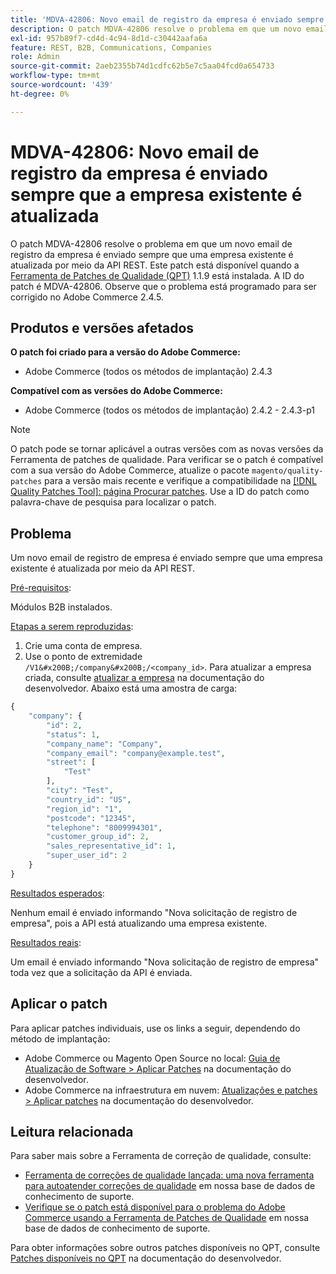 ```yaml
---
title: 'MDVA-42806: Novo email de registro da empresa é enviado sempre que a empresa existente é atualizada'
description: O patch MDVA-42806 resolve o problema em que um novo email de registro da empresa é enviado sempre que uma empresa existente é atualizada por meio da API REST. Este patch está disponível quando a [Ferramenta de correções de qualidade (QPT)](/help/announcements/adobe-commerce-announcements/magento-quality-patches-released-new-tool-to-self-serve-quality-patches.md) 1.1.9 está instalada. A ID do patch é MDVA-42806. Observe que o problema está programado para ser corrigido no Adobe Commerce 2.4.5.
exl-id: 957b89f7-cd4d-4c94-8d1d-c30442aafa6a
feature: REST, B2B, Communications, Companies
role: Admin
source-git-commit: 2aeb2355b74d1cdfc62b5e7c5aa04fcd0a654733
workflow-type: tm+mt
source-wordcount: '439'
ht-degree: 0%

---
```


# MDVA-42806: Novo email de registro da empresa é enviado sempre que a empresa existente é atualizada

O patch MDVA-42806 resolve o problema em que um novo email de registro da empresa é enviado sempre que uma empresa existente é atualizada por meio da API REST. Este patch está disponível quando a [Ferramenta de Patches de Qualidade (QPT)](/help/announcements/adobe-commerce-announcements/magento-quality-patches-released-new-tool-to-self-serve-quality-patches.md) 1.1.9 está instalada. A ID do patch é MDVA-42806. Observe que o problema está programado para ser corrigido no Adobe Commerce 2.4.5.

## Produtos e versões afetados

**O patch foi criado para a versão do Adobe Commerce:**

* Adobe Commerce (todos os métodos de implantação) 2.4.3

**Compatível com as versões do Adobe Commerce:**

* Adobe Commerce (todos os métodos de implantação) 2.4.2 - 2.4.3-p1

>[!NOTE]
>
>O patch pode se tornar aplicável a outras versões com as novas versões da Ferramenta de patches de qualidade. Para verificar se o patch é compatível com a sua versão do Adobe Commerce, atualize o pacote `magento/quality-patches` para a versão mais recente e verifique a compatibilidade na [[!DNL Quality Patches Tool]: página Procurar patches](https://experienceleague.adobe.com/tools/commerce-quality-patches/index.html). Use a ID do patch como palavra-chave de pesquisa para localizar o patch.

## Problema

Um novo email de registro de empresa é enviado sempre que uma empresa existente é atualizada por meio da API REST.

<u>Pré-requisitos</u>:

Módulos B2B instalados.

<u>Etapas a serem reproduzidas</u>:

1. Crie uma conta de empresa.
1. Use o ponto de extremidade `/V1&#x200B;/company&#x200B;/<company_id>`. Para atualizar a empresa criada, consulte [atualizar a empresa](https://developer.adobe.com/commerce/webapi/rest/b2b/company-object/#update-the-company) na documentação do desenvolvedor. Abaixo está uma amostra de carga:

```php
{
    "company": {
        "id": 2,
        "status": 1,
        "company_name": "Company",
        "company_email": "company@example.test",
        "street": [
            "Test"
        ],
        "city": "Test",
        "country_id": "US",
        "region_id": "1",
        "postcode": "12345",
        "telephone": "8009994301",
        "customer_group_id": 2,
        "sales_representative_id": 1,
        "super_user_id": 2
    }
}
```

<u>Resultados esperados</u>:

Nenhum email é enviado informando &quot;Nova solicitação de registro de empresa&quot;, pois a API está atualizando uma empresa existente.

<u>Resultados reais</u>:

Um email é enviado informando &quot;Nova solicitação de registro de empresa&quot; toda vez que a solicitação da API é enviada.

## Aplicar o patch

Para aplicar patches individuais, use os links a seguir, dependendo do método de implantação:

* Adobe Commerce ou Magento Open Source no local: [Guia de Atualização de Software > Aplicar Patches](https://experienceleague.adobe.com/en/docs/commerce-operations/tools/quality-patches-tool/usage) na documentação do desenvolvedor.
* Adobe Commerce na infraestrutura em nuvem: [Atualizações e patches > Aplicar patches](https://experienceleague.adobe.com/en/docs/commerce-cloud-service/user-guide/develop/upgrade/apply-patches) na documentação do desenvolvedor.

## Leitura relacionada

Para saber mais sobre a Ferramenta de correção de qualidade, consulte:

* [Ferramenta de correções de qualidade lançada: uma nova ferramenta para autoatender correções de qualidade](/help/announcements/adobe-commerce-announcements/magento-quality-patches-released-new-tool-to-self-serve-quality-patches.md) em nossa base de dados de conhecimento de suporte.
* [Verifique se o patch está disponível para o problema do Adobe Commerce usando a Ferramenta de Patches de Qualidade](/help/support-tools/patches-available-in-qpt-tool/check-patch-for-magento-issue-with-magento-quality-patches.md) em nossa base de dados de conhecimento de suporte.

Para obter informações sobre outros patches disponíveis no QPT, consulte [Patches disponíveis no QPT](https://experienceleague.adobe.com/tools/commerce-quality-patches/index.html) na documentação do desenvolvedor.
